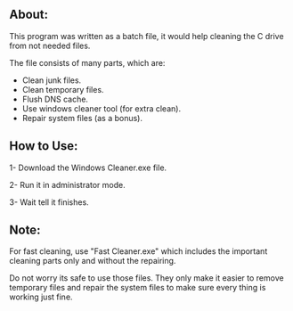 ## About:
This program was written as a batch file, it would help cleaning the C drive from not needed files.

The file consists of many parts, which are:
- Clean junk files.
- Clean temporary files.
- Flush DNS cache.
- Use windows cleaner tool (for extra clean).
- Repair system files (as a bonus).

## How to Use:
1- Download the Windows Cleaner.exe file.

2- Run it in administrator mode.

3- Wait tell it finishes.

## Note:
For fast cleaning, use "Fast Cleaner.exe" which includes the important cleaning parts only and without the repairing.

Do not worry its safe to use those files. They only make it easier to remove temporary files and repair the system files to make sure every thing is working just fine.